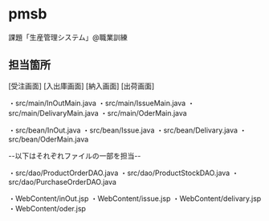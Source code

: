 # pmsb
課題「生産管理システム」@職業訓練

## 担当箇所
[受注画面]  [入出庫画面]  [納入画面]  [出荷画面]

・src/main/InOutMain.java
・src/main/IssueMain.java
・src/main/DelivaryMain.java
・src/main/OderMain.java

・src/bean/InOut.java
・src/bean/Issue.java
・src/bean/Delivary.java
・src/bean/OderMain.java

 --以下はそれぞれファイルの一部を担当--

・src/dao/ProductOrderDAO.java
・src/dao/ProductStockDAO.java
・src/dao/PurchaseOrderDAO.java

・WebContent/inOut.jsp
・WebContent/issue.jsp
・WebContent/delivary.jsp
・WebContent/oder.jsp
